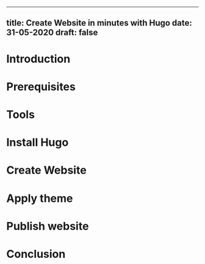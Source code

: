 
---
title: Create Website in minutes with Hugo
date: 31-05-2020
draft: false
---

# Introduction 

# Prerequisites 

# Tools 

# Install Hugo

# Create Website 

# Apply theme

# Publish website

# Conclusion
